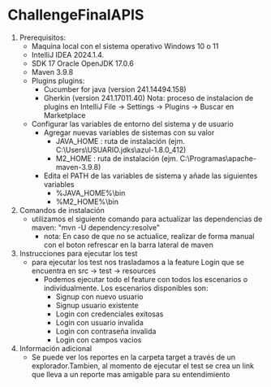 # ChallengeFinalAPIS
1. Prerequisitos:
   - Maquina local con el sistema operativo Windows 10 o 11
   - IntelliJ IDEA 2024.1.4.
   - SDK 17 Oracle OpenJDK 17.0.6 
   - Maven 3.9.8
   - Plugins plugins: 
       - Cucumber for java (version 241.14494.158)
       - Gherkin (version 241.17011.40)
       Nota: proceso de instalacion de plugins en IntelliJ File -> Settings -> Plugins -> Buscar en Marketplace
   - Configurar las variables de entorno del sistema y de usuario
     - Agregar nuevas variables de sistemas con su valor 
       - JAVA_HOME : ruta de instalación (ejm. C:\Users\USUARIO\.jdks\azul-1.8.0_412)
       - M2_HOME : ruta de instalación (ejm. C:\Programas\apache-maven-3.9.8)
     - Edita el PATH de las variables de sistema y añade las siguientes variables 
       - %JAVA_HOME%\bin
       - %M2_HOME%\bin
2. Comandos de instalación
   - utilizamos el siguiente comando para actualizar las dependencias de maven: "mvn -U dependency:resolve"
     - nota: En caso de que no se actualice, realizar de forma manual con el boton refrescar en la barra lateral de maven
3. Instrucciones para ejecutar los test
   - para ejecutar los test nos trasladamos a la feature Login que se encuentra en src -> test -> resources
     - Podemos ejecutar todo el feature con todos los escenarios o individualmente. Los escenarios disponibles son:
       - Signup con nuevo usuario
       - Signup usuario existente
       - Login con credenciales exitosas
       - Login con usuario invalida
       - Login con contraseña invalida
       - Login con campos vacios
4. Información adicional
   - Se puede ver los reportes en la carpeta target a través de un explorador.Tambien, al momento de ejecutar el test 
  se crea un link que lleva a un reporte mas amigable para su entendimiento
  
